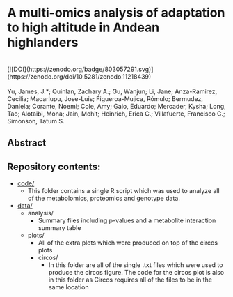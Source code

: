 # A multi-omics analysis of adaptation to high altitude in Andean highlanders
<br>
[![DOI](https://zenodo.org/badge/803057291.svg)](https://zenodo.org/doi/10.5281/zenodo.11218439)
<br><br>
Yu, James, J.*; Quinlan, Zachary A.; Gu, Wanjun; Li, Jane; Anza-Ramirez, Cecilia;
Macarlupu, Jose-Luis; Figueroa-Mujica, Rómulo; Bermudez, Daniela; Corante, Noemi; Cole,
Amy; Gaio, Eduardo; Mercader, Kysha; Long, Tao; Alotaibi, Mona; Jain, Mohit; Heinrich, Erica
C.; Villafuerte, Francisco C.; Simonson, Tatum S.


## Abstract


## Repository contents:
- [code/](https://github.com/Zquinlan/yuMultiomicAnalysis2024/tree/main/code)
  - This folder contains a single R script which was used to analyze all of the metabolomics, proteomics and genotype data.
- [data/](https://github.com/Zquinlan/yuMultiomicAnalysis2024/tree/main/code)
  - analysis/
    - Summary files including p-values and a metabolite interaction summary table
  - plots/
    - All of the extra plots which were produced on top of the circos plots
    - circos/
      - In this folder are all of the single .txt files which were used to produce the circos figure. The code for the circos plot is also in this folder as Circos requires all of the files to be in the same location
